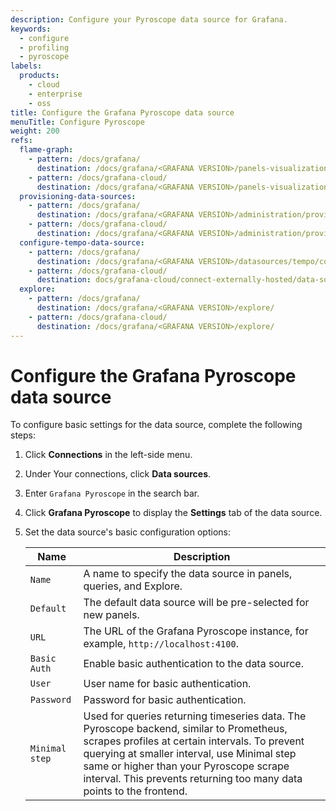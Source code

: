 ```yaml
---
description: Configure your Pyroscope data source for Grafana.
keywords:
  - configure
  - profiling
  - pyroscope
labels:
  products:
    - cloud
    - enterprise
    - oss
title: Configure the Grafana Pyroscope data source
menuTitle: Configure Pyroscope
weight: 200
refs:
  flame-graph:
    - pattern: /docs/grafana/
      destination: /docs/grafana/<GRAFANA VERSION>/panels-visualizations/visualizations/flame-graph/
    - pattern: /docs/grafana-cloud/
      destination: /docs/grafana/<GRAFANA VERSION>/panels-visualizations/visualizations/flame-graph/
  provisioning-data-sources:
    - pattern: /docs/grafana/
      destination: /docs/grafana/<GRAFANA VERSION>/administration/provisioning/#datasources
    - pattern: /docs/grafana-cloud/
      destination: /docs/grafana/<GRAFANA VERSION>/administration/provisioning/#datasources
  configure-tempo-data-source:
    - pattern: /docs/grafana/
      destination: /docs/grafana/<GRAFANA VERSION>/datasources/tempo/configure-tempo-data-source/
    - pattern: /docs/grafana-cloud/
      destination: docs/grafana-cloud/connect-externally-hosted/data-sources/tempo/configure-tempo-data-source/
  explore:
    - pattern: /docs/grafana/
      destination: /docs/grafana/<GRAFANA VERSION>/explore/
    - pattern: /docs/grafana-cloud/
      destination: /docs/grafana/<GRAFANA VERSION>/explore/
---
```


# Configure the Grafana Pyroscope data source

To configure basic settings for the data source, complete the following steps:

1. Click **Connections** in the left-side menu.
1. Under Your connections, click **Data sources**.
1. Enter `Grafana Pyroscope` in the search bar.
1. Click **Grafana Pyroscope** to display the **Settings** tab of the data source.

1. Set the data source's basic configuration options:

   | Name           | Description                                                                                                                                                                                                                                                                                                  |
   | -------------- | ------------------------------------------------------------------------------------------------------------------------------------------------------------------------------------------------------------------------------------------------------------------------------------------------------------ |
   | `Name`         | A name to specify the data source in panels, queries, and Explore.                                                                                                                                                                                                                                           |
   | `Default`      | The default data source will be pre-selected for new panels.                                                                                                                                                                                                                                                 |
   | `URL`          | The URL of the Grafana Pyroscope instance, for example, `http://localhost:4100`.                                                                                                                                                                                                                             |
   | `Basic Auth`   | Enable basic authentication to the data source.                                                                                                                                                                                                                                                              |
   | `User`         | User name for basic authentication.                                                                                                                                                                                                                                                                          |
   | `Password`     | Password for basic authentication.                                                                                                                                                                                                                                                                           |
   | `Minimal step` | Used for queries returning timeseries data. The Pyroscope backend, similar to Prometheus, scrapes profiles at certain intervals. To prevent querying at smaller interval, use Minimal step same or higher than your Pyroscope scrape interval. This prevents returning too many data points to the frontend. |

